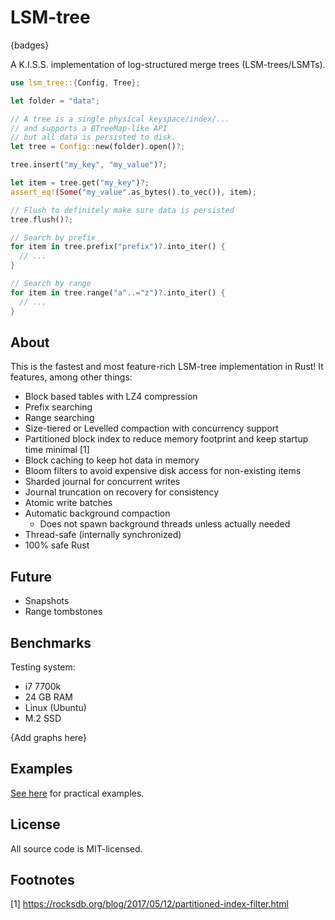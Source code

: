 # LSM-tree

{badges}

A K.I.S.S. implementation of log-structured merge trees (LSM-trees/LSMTs).

```rs
use lsm_tree::{Config, Tree};

let folder = "data";

// A tree is a single physical keyspace/index/...
// and supports a BTreeMap-like API
// but all data is persisted to disk.
let tree = Config::new(folder).open()?;

tree.insert("my_key", "my_value")?;

let item = tree.get("my_key")?;
assert_eq!(Some("my_value".as_bytes().to_vec()), item);

// Flush to definitely make sure data is persisted
tree.flush()?;

// Search by prefix
for item in tree.prefix("prefix")?.into_iter() {
  // ...
}

// Search by range
for item in tree.range("a"..="z")?.into_iter() {
  // ...
}
```

## About

This is the fastest and most feature-rich LSM-tree implementation in Rust! It features, among other things:

- Block based tables with LZ4 compression
- Prefix searching
- Range searching
- Size-tiered or Levelled compaction with concurrency support
- Partitioned block index to reduce memory footprint and keep startup time minimal [1]
- Block caching to keep hot data in memory
- Bloom filters to avoid expensive disk access for non-existing items
- Sharded journal for concurrent writes
- Journal truncation on recovery for consistency
- Atomic write batches
- Automatic background compaction
  - Does not spawn background threads unless actually needed
- Thread-safe (internally synchronized)
- 100% safe Rust

## Future

- Snapshots
- Range tombstones

## Benchmarks

Testing system:
- i7 7700k
- 24 GB RAM
- Linux (Ubuntu)
- M.2 SSD

{Add graphs here}

## Examples

[See here](https://github.com/marvin-j97/lsm-tree/tree/main/examples) for practical examples.

## License

All source code is MIT-licensed.

## Footnotes

[1] https://rocksdb.org/blog/2017/05/12/partitioned-index-filter.html
